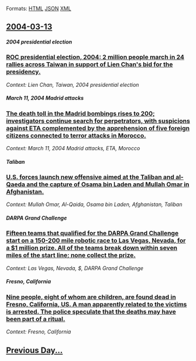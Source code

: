 
Formats: [HTML](2004/03/13/index.html)  [JSON](2004/03/13/index.json)  [XML](2004/03/13/index.xml)  

## [2004-03-13](/news/2004/03/13/index.md)

##### 2004 presidential election
### [ ROC presidential election, 2004: 2 million people march in 24 rallies across Taiwan in support of Lien Chan's bid for the presidency. ](/news/2004/03/13/roc-presidential-election-2004-2-million-people-march-in-24-rallies-across-taiwan-in-support-of-lien-chan-s-bid-for-the-presidency.md)
_Context: Lien Chan, Taiwan, 2004 presidential election_

##### March 11, 2004 Madrid attacks
### [ The death toll in the Madrid bombings rises to 200; investigators continue search for perpetrators, with suspicions against ETA complemented by the apprehension of five foreign citizens connected to terror attacks in Morocco. ](/news/2004/03/13/the-death-toll-in-the-madrid-bombings-rises-to-200-investigators-continue-search-for-perpetrators-with-suspicions-against-eta-complemente.md)
_Context: March 11, 2004 Madrid attacks, ETA, Morocco_

##### Taliban
### [ U.S. forces launch new offensive aimed at the Taliban and al-Qaeda and the capture of Osama bin Laden and Mullah Omar in Afghanistan. ](/news/2004/03/13/u-s-forces-launch-new-offensive-aimed-at-the-taliban-and-al-qaeda-and-the-capture-of-osama-bin-laden-and-mullah-omar-in-afghanistan.md)
_Context: Mullah Omar, Al-Qaida, Osama bin Laden, Afghanistan, Taliban_

##### DARPA Grand Challenge
### [ Fifteen teams that qualified for the DARPA Grand Challenge start on a 150-200 mile robotic race to Las Vegas, Nevada, for a $1 million prize. All of the teams break down within seven miles of the start line; none collect the prize. ](/news/2004/03/13/fifteen-teams-that-qualified-for-the-darpa-grand-challenge-start-on-a-150a200-mile-robotic-race-to-las-vegas-nevada-for-a-1-million-pr.md)
_Context: Las Vegas, Nevada, $, DARPA Grand Challenge_

##### Fresno, California
### [ Nine people, eight of whom are children, are found dead in Fresno, California, US. A man apparently related to the victims is arrested. The police speculate that the deaths may have been part of a ritual. ](/news/2004/03/13/nine-people-eight-of-whom-are-children-are-found-dead-in-fresno-california-us-a-man-apparently-related-to-the-victims-is-arrested-the.md)
_Context: Fresno, California_

## [Previous Day...](/news/2004/03/12/index.md)

